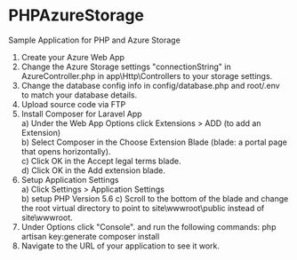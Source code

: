 # PHPAzureStorage
Sample Application for PHP and Azure Storage
  
    
1. Create your Azure Web App
2. Change the Azure Storage settings "connectionString" in AzureController.php in app\Http\Controllers to your storage settings.
3. Change the database config info in config/database.php and root/.env to match your database details.
4. Upload source code via FTP
5. Install Composer for Laravel App  
  a) Under the Web App Options click Extensions > ADD (to add an Extension)  
  b) Select Composer in the Choose Extension Blade (blade: a portal page that opens horizontally).  
  c) Click OK in the Accept legal terms blade.  
  d) Click OK in the Add extension blade.  
6. Setup Application Settings  
  a) Click Settings > Application Settings  
  b) setup PHP Version 5.6
  c) Scroll to the bottom of the blade and change the root virtual directory to point to site\wwwroot\public instead of site\wwwroot.
7. Under Options click "Console". and run the following commands:
  php artisan key:generate
  composer install
8. Navigate to the URL of your application to see it work.
